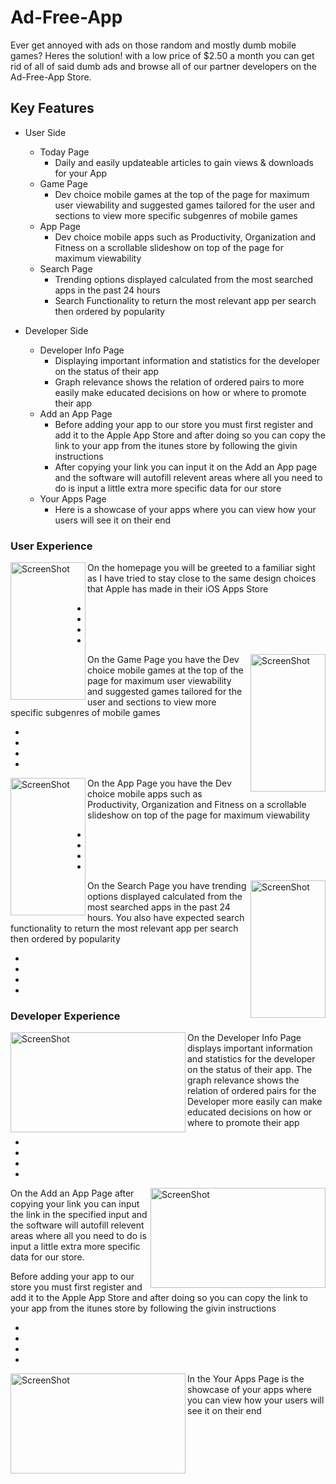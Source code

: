 # Ad-Free-App #
Ever get annoyed with ads on those random and mostly dumb mobile games? 
Heres the solution! with a low price of $2.50 a month you can get rid of all of said dumb ads and browse all of our partner developers  on the Ad-Free-App Store. 

## Key Features ##
* User Side
    * Today Page 
        * Daily and easily updateable articles to gain views & downloads for your App
    * Game Page 
        * Dev choice mobile games at the top of the page for maximum user viewability and suggested games tailored for the user and sections to view more specific subgenres of mobile games
    * App Page
        * Dev choice mobile apps such as Productivity, Organization and Fitness on a scrollable slideshow on top of the page for maximum viewability
    * Search Page 
        * Trending options displayed calculated from the most searched apps in the past 24 hours
        * Search Functionality to return the most relevant app per search then ordered by popularity

* Developer Side
    * Developer Info Page
        * Displaying important information and statistics for the developer on the status of their app
        * Graph relevance shows the relation of ordered pairs to more easily make educated decisions on how or where to promote their app
    * Add an App Page
        * Before adding your app to our store you must first register and add it to the Apple App Store and after doing so you can copy the link to your app from the itunes store by following the givin instructions 
        * After copying your link you can input it on the Add an App page and the software will autofill relevent areas where all you need to do is input a little extra more specific data for our store
    * Your Apps Page 
        * Here is a showcase of your apps where you can view how your users will see it on their end

### User Experience ### 

<img alt="ScreenShot" align="left" width="120" height="220" src="https://user-images.githubusercontent.com/25380057/51002275-0465d580-14f0-11e9-9120-55e32d249c21.png" >

On the homepage you will be greeted to a familiar sight as I have tried to stay close to the same design choices that Apple has made in their iOS Apps Store 
    
-
-
-
-

<img alt="ScreenShot" align="right" width="120" height="220" src="https://user-images.githubusercontent.com/25380057/51003686-01211880-14f5-11e9-946b-d1911215dfbe.png" >

On the Game Page you have the Dev choice mobile games at the top of the page for maximum user viewability and suggested games tailored for the user and sections to view more specific subgenres of mobile games
    
-
-
-
-

<img alt="ScreenShot" align="left" width="120" height="220" src="https://user-images.githubusercontent.com/25380057/51003727-21e96e00-14f5-11e9-955e-87518cd48967.png" >

On the App Page you have the Dev choice mobile apps such as Productivity, Organization and Fitness on a scrollable slideshow on top of the page for maximum viewability
    
-
-
-
-

<img alt="ScreenShot" align="right" width="120" height="220" src="https://user-images.githubusercontent.com/25380057/51003772-49403b00-14f5-11e9-95c2-21df93747ec1.png" >

On the Search Page you have trending options displayed calculated from the most searched apps in the past 24 hours. You also have expected search functionality to return the most relevant app per search then ordered by popularity
    
-
-
-
-

### Developer Experience ### 
<img alt="ScreenShot" align="left" width="280" height="160" src="https://user-images.githubusercontent.com/25380057/51003984-09c61e80-14f6-11e9-8a19-dab5d26178bb.png" >

On the Developer Info Page displays important information and statistics for the developer on the status of their app. The graph relevance shows the relation of ordered pairs for the Developer more easily can make educated decisions on how or where to promote their app
    
-
-
-
-

<img alt="ScreenShot" align="right" width="280" height="160" src="https://user-images.githubusercontent.com/25380057/51004264-16974200-14f7-11e9-9c31-67be074348fa.png" >

On the Add an App Page after copying your link you can input the link in the specified input and the software will autofill relevent areas where all you need to do is input a little extra more specific data for our store.

Before adding your app to our store you must first register and add it to the Apple App Store and after doing so you can copy the link to your app from the itunes store by following the givin instructions 

-
-
-
-

<img alt="ScreenShot" align="left" width="280" height="160" src="https://user-images.githubusercontent.com/25380057/51004331-61b15500-14f7-11e9-9ed3-927a79eab6a9.png" >

In the Your Apps Page is the showcase of your apps where you can view how your users will see it on their end
